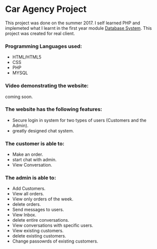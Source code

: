 # Car Agency Project

This project was done on the summer 2017. I self learned PHP and implemeted what I learnt in the first year module [Database System](https://www.kcl.ac.uk/nms/depts/informatics/study/current/handbook/Progs/Modules/4CCS1DBS.aspx). This project was created for real client. 

### Programming Languages used:
* HTML/HTML5
* CSS
* PHP
* MYSQL

### Video demonstrating the website:

coming soon.

### The website has the following features:

* Secure login in system for two types of users (Customers and the Admin).
* greatly designed chat system.
  
### The customer is able to:

 * Make an order.
 * start chat with admin. 
 * View Conversation.
  
### The admin is able to:
 
 * Add Customers.
 * View all orders.
 * View only orders of the week.
 * delete orders.
 * Send messages to users.
 * View Inbox.
 * delete entire conversations.
 * View conversations with specific users.
 * View existing customers.
 * delete existing customers.
 * Change passowrds of existing customers.
    
